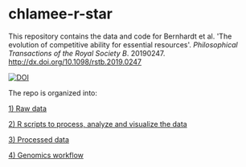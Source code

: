 # chlamee-r-star


This repository contains the data and code for Bernhardt et al. 'The evolution of competitive ability for essential resources'. _Philosophical Transactions of the Royal Society B_. 20190247. http://dx.doi.org/10.1098/rstb.2019.0247 

[![DOI](https://zenodo.org/badge/204966453.svg)](https://zenodo.org/badge/latestdoi/204966453)

The repo is organized into:

[1) Raw data](https://github.com/JoeyBernhardt/chlamee-r-star/tree/master/data-raw) 


[2) R scripts to process, analyze and visualize the data](https://github.com/JoeyBernhardt/chlamee-r-star/tree/master/R-scripts)


[3) Processed data](https://github.com/JoeyBernhardt/chlamee-r-star/tree/master/data-processed)


[4) Genomics workflow](https://github.com/JoeyBernhardt/chlamee-r-star/tree/master/genomics)


